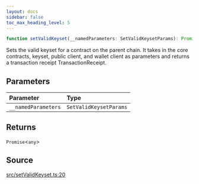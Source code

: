 ```yaml
---
layout: docs
sidebar: false
toc_max_heading_level: 5
---
```


```ts
function setValidKeyset(__namedParameters: SetValidKeysetParams): Promise<any>
```

Sets the valid keyset for a contract on the parent chain. It takes in the
core contracts, keyset, public client, and wallet client as parameters and
returns a transaction receipt TransactionReceipt.

## Parameters

| Parameter | Type |
| :------ | :------ |
| `__namedParameters` | `SetValidKeysetParams` |

## Returns

`Promise`\<`any`\>

## Source

[src/setValidKeyset.ts:20](https://github.com/OffchainLabs/arbitrum-orbit-sdk/blob/cfcbd32d6879cf7817a33b24f062a0fd879ea257/src/setValidKeyset.ts#L20)
